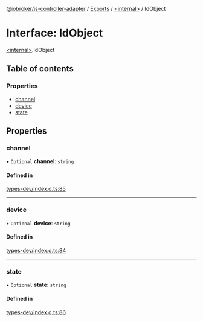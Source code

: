 [@iobroker/js-controller-adapter](../README.md) / [Exports](../modules.md) / [\<internal\>](../modules/internal_.md) / IdObject

# Interface: IdObject

[\<internal\>](../modules/internal_.md).IdObject

## Table of contents

### Properties

- [channel](internal_.IdObject.md#channel)
- [device](internal_.IdObject.md#device)
- [state](internal_.IdObject.md#state)

## Properties

### channel

• `Optional` **channel**: `string`

#### Defined in

[types-dev/index.d.ts:85](https://github.com/ioBroker/ioBroker.js-controller/blob/3bbff415/packages/types-dev/index.d.ts#L85)

___

### device

• `Optional` **device**: `string`

#### Defined in

[types-dev/index.d.ts:84](https://github.com/ioBroker/ioBroker.js-controller/blob/3bbff415/packages/types-dev/index.d.ts#L84)

___

### state

• `Optional` **state**: `string`

#### Defined in

[types-dev/index.d.ts:86](https://github.com/ioBroker/ioBroker.js-controller/blob/3bbff415/packages/types-dev/index.d.ts#L86)

